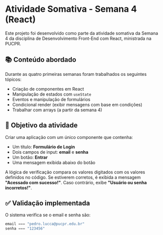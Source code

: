 # Atividade Somativa - Semana 4 (React)

Este projeto foi desenvolvido como parte da atividade somativa da Semana 4 da disciplina de Desenvolvimento Front-End com React, ministrada na PUCPR.

## 📚 Conteúdo abordado

Durante as quatro primeiras semanas foram trabalhados os seguintes tópicos:

- Criação de componentes em React
- Manipulação de estados com `useState`
- Eventos e manipulação de formulários
- Condicional render (exibir mensagens com base em condições)
- Trabalhar com arrays (a partir da semana 4)

## 🎯 Objetivo da atividade

Criar uma aplicação com um único componente que contenha:

- Um título: **Formulário de Login**
- Dois campos de input: **email** e **senha**
- Um botão: **Entrar**
- Uma mensagem exibida abaixo do botão

A lógica de verificação compara os valores digitados com os valores definidos no código. Se estiverem corretos, é exibida a mensagem **"Acessado com sucesso!"**. Caso contrário, exibe **"Usuário ou senha incorretos!"**.

## ✅ Validação implementada

O sistema verifica se o email e senha são:

```js
email === "pedro.lucca@pucpr.edu.br"
senha === "123456"
